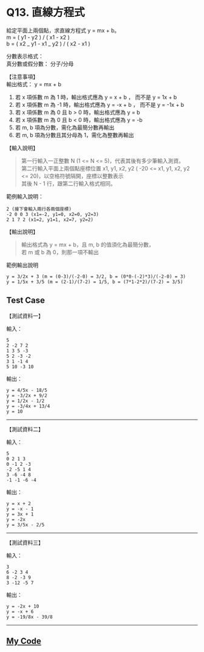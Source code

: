 # Q13. 直線方程式

給定平面上兩個點，求直線方程式 y = mx + b。  
m = ( y1 - y2 ) / ( x1 - x2 )  
b = ( x2 _ y1 - x1 _ y2 ) / ( x2 - x1 )

分數表示格式：  
真分數或假分數： 分子/分母

【注意事項】  
輸出格式： y = mx + b

1. 若 x 項係數 m 為 1 時，輸出格式應為 y = x + b ， 而不是 y = 1x + b
2. 若 x 項係數 m 為 -1 時，輸出格式應為 y = -x + b ， 而不是 y = -1x + b
3. 若 x 項係數 m 為 0 且 b > 0 時，輸出格式應為 y = b
4. 若 x 項係數 m 為 0 且 b < 0 時，輸出格式應為 y = -b
5. 若 m, b 項為分數，需化為最簡分數再輸出
6. 若 m, b 項為分數且其分母為 1，需化為整數再輸出

【輸入說明】

> 第一行輸入一正整數 N (1 <= N <= 5)，代表其後有多少筆輸入測資。  
> 第二行輸入平面上兩個點座標位置 x1, y1, x2, y2 ( -20 <= x1, y1, x2, y2 <= 20)，以空格符號隔開，座標以整數表示  
> 其後 N - 1 行，跟第二行輸入格式相同。

範例輸入說明：

    2 (接下會輸入兩行各兩個座標)
    -2 0 0 3 (x1=-2, y1=0, x2=0, y2=3)
    2 1 7 2 (x1=2, y1=1, x2=7, y2=2)

【輸出說明】

> 輸出格式為 y = mx + b，且 m, b 的值須化為最簡分數，  
> 若 m 或 b 為 0，則那一項不輸出

範例輸出說明

    y = 3/2x + 3 (m = (0-3)/(-2-0) = 3/2, b = (0*0-(-2)*3)/(-2-0) = 3)
    y = 1/5x + 3/5 (m = (2-1)/(7-2) = 1/5, b = (7*1-2*2)/(7-2) = 3/5)

## Test Case

【測試資料一】

輸入：

    5
    2 -2 7 2
    1 3 5 -3
    5 2 -3 -2
    3 1 -1 4
    5 10 -3 10

輸出：

    y = 4/5x - 18/5
    y = -3/2x + 9/2
    y = 1/2x - 1/2
    y = -3/4x + 13/4
    y = 10

---

【測試資料二】

輸入：

    5
    0 2 1 3
    0 -1 2 -3
    -2 -5 1 4
    3 -6 -4 8
    -1 -1 -6 -4

輸出：

    y = x + 2
    y = -x - 1
    y = 3x + 1
    y = -2x
    y = 3/5x - 2/5

---

【測試資料三】

輸入：

    3
    6 -2 3 4
    8 -2 -3 9
    3 -12 -5 7

輸出：

    y = -2x + 10
    y = -x + 6
    y = -19/8x - 39/8

---

## [My Code](./q013.c)

```c

```
